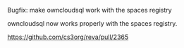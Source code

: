 Bugfix: make owncloudsql work with the spaces registry

owncloudsql now works properly with the spaces registry.

https://github.com/cs3org/reva/pull/2365
